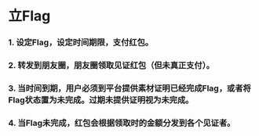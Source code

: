 # 立Flag

### 1. 设定Flag，设定时间期限，支付红包。
### 2. 转发到朋友圈，朋友圈领取见证红包（但未真正支付）。
### 3. 当时间到期，用户必须到平台提供素材证明已经完成Flag，或者将Flag状态置为未完成。过期未提供证明视为未完成。
### 4. 当Flag未完成，红包会根据领取时的金额分发到各个见证者。
